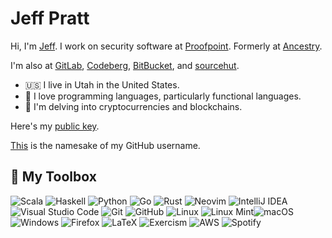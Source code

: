 # Jeff Pratt

Hi, I'm [Jeff](https://jeffreypratt.net). I work on security software at [Proofpoint](http://proofpoint.com). Formerly at [Ancestry](http://ancestry.com).

I'm also at [GitLab](https://gitlab.com/quicquid), [Codeberg](https://codeberg.org/clementi), [BitBucket](https://bitbucket.org/clementi), and [sourcehut](https://sr.ht/~jpratt/).

- 🇺🇸 I live in Utah in the United States.
- 🥼 I love programming languages, particularly functional languages.
- 📒 I'm delving into cryptocurrencies and blockchains.

Here's my [public key](https://jeffreypratt.net/public.pgp).

[This](https://en.wikipedia.org/wiki/Muzio_Clementi) is the namesake of my GitHub username.

## 🧰 My Toolbox

![Scala](https://img.shields.io/badge/scala-%23DC322F.svg?style=for-the-badge&logo=scala&logoColor=white)
![Haskell](https://img.shields.io/badge/Haskell-5e5086?style=for-the-badge&logo=haskell&logoColor=white)
![Python](https://img.shields.io/badge/python-3670A0?style=for-the-badge&logo=python&logoColor=ffdd54)
![Go](https://img.shields.io/badge/go-%2300ADD8.svg?style=for-the-badge&logo=go&logoColor=white)
![Rust](https://img.shields.io/badge/rust-%23000000.svg?style=for-the-badge&logo=rust&logoColor=white)
![Neovim](https://img.shields.io/badge/NeoVim-%2357A143.svg?&style=for-the-badge&logo=neovim&logoColor=white)<!-- ![Emacs](https://img.shields.io/badge/Emacs-%237F5AB6.svg?&style=for-the-badge&logo=gnu-emacs&logoColor=white) -->
![IntelliJ IDEA](https://img.shields.io/badge/IntelliJIDEA-000000.svg?style=for-the-badge&logo=intellij-idea&logoColor=white)
![Visual Studio Code](https://img.shields.io/badge/Visual%20Studio%20Code-0078d7.svg?style=for-the-badge&logo=visual-studio-code&logoColor=white)
![Git](https://img.shields.io/badge/git-%23F05033.svg?style=for-the-badge&logo=git&logoColor=white)
![GitHub](https://img.shields.io/badge/github-%23121011.svg?style=for-the-badge&logo=github&logoColor=white)
![Linux](https://img.shields.io/badge/Linux-FCC624?style=for-the-badge&logo=linux&logoColor=black)
![Linux Mint](https://img.shields.io/badge/Linux%20Mint-87CF3E?style=for-the-badge&logo=Linux%20Mint&logoColor=white)<!-- ![Fedora](https://img.shields.io/badge/Fedora-blue?style=for-the-badge&logo=Fedora) -->![macOS](https://img.shields.io/badge/mac%20os-000000?style=for-the-badge&logo=macos&logoColor=F0F0F0)
![Windows](https://img.shields.io/badge/Windows-0078D6?style=for-the-badge&logo=windows&logoColor=white)
![Firefox](https://img.shields.io/badge/Firefox-FF7139?style=for-the-badge&logo=Firefox-Browser&logoColor=white)
![LaTeX](https://img.shields.io/badge/latex-%23008080.svg?style=for-the-badge&logo=latex&logoColor=white)
![Exercism](https://img.shields.io/badge/Exercism-009CAB?style=for-the-badge&logo=exercism&logoColor=white)
![AWS](https://img.shields.io/badge/AWS-%23FF9900.svg?style=for-the-badge&logo=amazon-aws&logoColor=white)
![Spotify](https://img.shields.io/badge/Spotify-1ED760?style=for-the-badge&logo=spotify&logoColor=white)

<!-- ## 📊 My Stats

![Jeff's GitHub Stats](https://github-readme-stats.vercel.app/api?username=clementi&show_icons=true)

[![Top Langs](https://github-readme-stats.vercel.app/api/top-langs/?username=clementi&layout=compact)](https://github.com/anuraghazra/github-readme-stats)
-->
<!--
**clementi/clementi** is a ✨ _special_ ✨ repository because its `README.md` (this file) appears on your GitHub profile.

Here are some ideas to get you started:

- 🔭 I’m currently working on ...
- 🌱 I’m currently learning ...
- 👯 I’m looking to collaborate on ...
- 🤔 I’m looking for help with ...
- 💬 Ask me about ...
- 📫 How to reach me: ...
- 😄 Pronouns: ...
- ⚡ Fun fact: ...
-->
